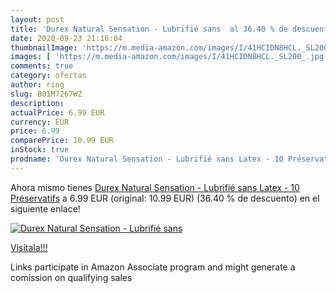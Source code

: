 ```yaml
---
layout: post
title: 'Durex Natural Sensation - Lubrifié sans  al 36.40 % de descuento'
date: 2020-09-23 21:16:04
thumbnailImage: 'https://m.media-amazon.com/images/I/41HCIDN8HCL._SL200_.jpg'
images: [ 'https://m.media-amazon.com/images/I/41HCIDN8HCL._SL200_.jpg' ]
comments: true
category: ofertas
author: ring
slug: B01M7267WZ
description:
actualPrice: 6.99 EUR
currency: EUR
price: 6.99
comparePrice: 10.99 EUR
inStock: true
prodname: 'Durex Natural Sensation - Lubrifié sans Latex - 10 Préservatifs'
---
```


Ahora mismo tienes [Durex Natural Sensation - Lubrifié sans Latex - 10 Préservatifs](https://www.amazon.fr/dp/B01M7267WZ/?tag=tolees0d-21) a 6.99 EUR (original: 10.99 EUR) (36.40 %  de descuento) en el siguiente enlace!

[![Durex Natural Sensation - Lubrifié sans ](https://m.media-amazon.com/images/I/41HCIDN8HCL._SL200_.jpg)](https://www.amazon.fr/dp/B01M7267WZ/?tag=tolees0d-21)

[Visítala!!!](https://www.amazon.fr/dp/B01M7267WZ/?tag=tolees0d-21)

Links participate in Amazon Associate program and might generate a comission on qualifying sales
